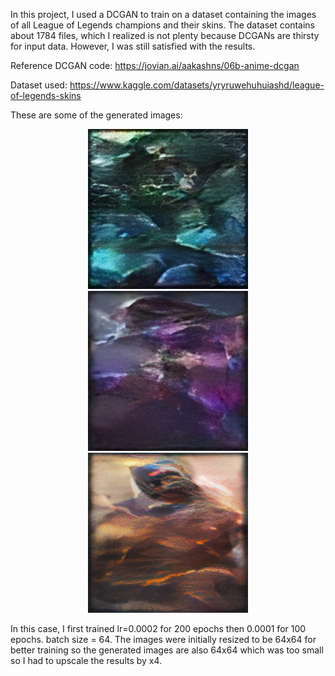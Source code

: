 
In this project, I used a DCGAN to train on a dataset containing the images of all League of Legends champions and their skins.
The dataset contains about 1784 files, which I realized is not plenty because DCGANs are thirsty for input data. However, I was still satisfied with the results.

Reference DCGAN code: https://jovian.ai/aakashns/06b-anime-dcgan

Dataset used: https://www.kaggle.com/datasets/yryruwehuhuiashd/league-of-legends-skins

These are some of the generated images:
<p align="center">
  <img src="Scaled_images/Champ1_scaled.png" alt="Image 1">
  <img src="Scaled_images/Champ2_scaled.png" width="256" alt="Image 2">
  <img src="Scaled_images/Champ4_scaled.png" width="256" alt="Image 3">
</p>


In this case, I first trained lr=0.0002 for 200 epochs then 0.0001 for 100 epochs. batch size = 64.
The images were initially resized to be 64x64 for better training so the generated images are also 64x64 which was too small so I had to upscale the results by x4.
